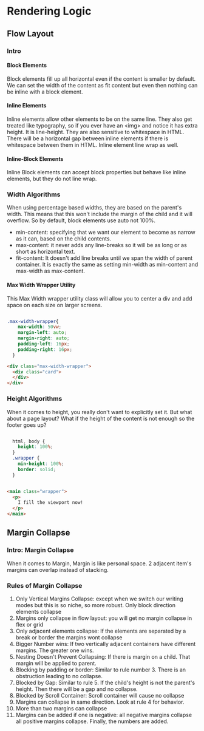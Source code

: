 # Rendering Logic

## Flow Layout

### Intro

#### Block Elements

Block elements fill up all horizontal even if the content is smaller by default. We can set the width of the content as fit content but even then nothing can be inline with a block element.

#### Inline Elements

Inline elements allow other elements to be on the same line. They also get treated like typography, so if you ever have an \<img> and notice it has extra height. It is line-height. They are also sensitive to whitespace in HTML. There will be a horizontal gap between inline elements if there is whitespace between them in HTML. Inline element line wrap as well.

#### Inline-Block Elements

Inline Block elements can accept block properties but behave like inline elements, but they do not line wrap.

### Width Algorithms

When using percentage based widths, they are based on the parent's width. This means that this won't include the margin of the child and it will overflow. So by default, block elements use auto not 100%.

- min-content: specifying that we want our element to become as narrow as it can, based on the child contents.
- max-content: it never adds any line-breaks so it will be as long or as short as horizontal text.
- fit-content: It doesn't add line breaks until we span the width of parent container. It is exactly the same as setting min-width as min-content and max-width as max-content.

#### Max Width Wrapper Utility

This Max Width wrapper utility class will allow you to center a div and add space on each size on larger screens.

```css

.max-width-wrapper{
    max-width: 50vw;
    margin-left: auto;
    margin-right: auto;
    padding-left: 16px;
    padding-right: 16px;
  }

```

```html
<div class="max-width-wrapper">
  <div class="card">
  </div>
</div>

```

### Height Algorithms

When it comes to height, you really don't want to explicitly set it. But what about a page layout? What if the height of the content is not enough so the footer goes up?

```css

  html, body {
    height: 100%;
  }
  .wrapper {
    min-height: 100%;
    border: solid;
  }

```

```html

<main class="wrapper">
  <p>
    I fill the viewport now!
  </p>
</main>

```

## Margin Collapse

### Intro: Margin Collapse

When it comes to Margin, Margin is like personal space. 2 adjacent item's margins can overlap instead of stacking.

### Rules of Margin Collapse

1. Only Vertical Margins Collapse: except when we switch our writing modes but this is so niche, so more robust. Only block direction elements collapse
2. Margins only collapse in flow layout: you will get no margin collapse in flex or grid
3. Only adjacent elements collapse: If the elements are separated by a break or border the margins wont collapse
4. Bigger Number wins: If two vertically adjacent containers have different margins. The greater one wins.
5. Nesting Doesn't Prevent Collapsing: If there is margin on a child. That margin will be applied to parent.
6. Blocking by padding or border: Similar to rule number 3. There is an obstruction leading to no collapse.
7. Blocked by Gap: Similar to rule 5. If the child's height is not the parent's height. Then there will be a gap and no collapse.
8. Blocked by Scroll Container: Scroll container will cause no collapse
9. Margins can collapse in same direction. Look at rule 4 for behavior.
10. More than two margins can collapse
11. Margins can be added if one is negative: all negative margins collapse all positive margins collapse. Finally, the numbers are added.
